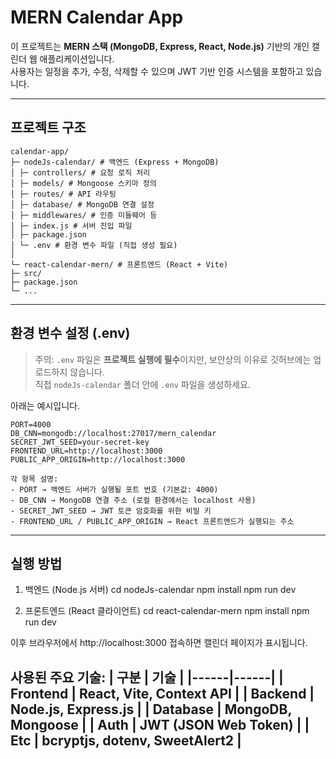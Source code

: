 # MERN Calendar App

이 프로젝트는 **MERN 스택 (MongoDB, Express, React, Node.js)** 기반의 개인 캘린더 웹 애플리케이션입니다.  
사용자는 일정을 추가, 수정, 삭제할 수 있으며 JWT 기반 인증 시스템을 포함하고 있습니다.

---
## 프로젝트 구조
```
calendar-app/
├─ nodeJs-calendar/ # 백엔드 (Express + MongoDB)
│ ├─ controllers/ # 요청 로직 처리
│ ├─ models/ # Mongoose 스키마 정의
│ ├─ routes/ # API 라우팅
│ ├─ database/ # MongoDB 연결 설정
│ ├─ middlewares/ # 인증 미들웨어 등
│ ├─ index.js # 서버 진입 파일
│ ├─ package.json
│ └─ .env # 환경 변수 파일 (직접 생성 필요)
│
└─ react-calendar-mern/ # 프론트엔드 (React + Vite)
├─ src/
├─ package.json
└─ ...
```
---

## 환경 변수 설정 (.env)

> 주의: `.env` 파일은 **프로젝트 실행에 필수**이지만, 보안상의 이유로 깃허브에는 업로드하지 않습니다.  
> 직접 `nodeJs-calendar` 폴더 안에 `.env` 파일을 생성하세요.  

아래는 예시입니다.

```env
PORT=4000
DB_CNN=mongodb://localhost:27017/mern_calendar
SECRET_JWT_SEED=your-secret-key
FRONTEND_URL=http://localhost:3000
PUBLIC_APP_ORIGIN=http://localhost:3000

각 항목 설명:
- PORT → 백엔드 서버가 실행될 포트 번호 (기본값: 4000)
- DB_CNN → MongoDB 연결 주소 (로컬 환경에서는 localhost 사용)
- SECRET_JWT_SEED → JWT 토큰 암호화를 위한 비밀 키
- FRONTEND_URL / PUBLIC_APP_ORIGIN → React 프론트엔드가 실행되는 주소
```
---

## 실행 방법
1) 백엔드 (Node.js 서버)
cd nodeJs-calendar
npm install
npm run dev

2) 프론트엔드 (React 클라이언트)
cd react-calendar-mern
npm install
npm run dev

이후 브라우저에서 http://localhost:3000 접속하면 캘린더 페이지가 표시됩니다.

사용된 주요 기술:
| 구분 | 기술 |
|------|------|
| Frontend | React, Vite, Context API |
| Backend | Node.js, Express.js |
| Database | MongoDB, Mongoose |
| Auth | JWT (JSON Web Token) |
| Etc | bcryptjs, dotenv, SweetAlert2 |
---
